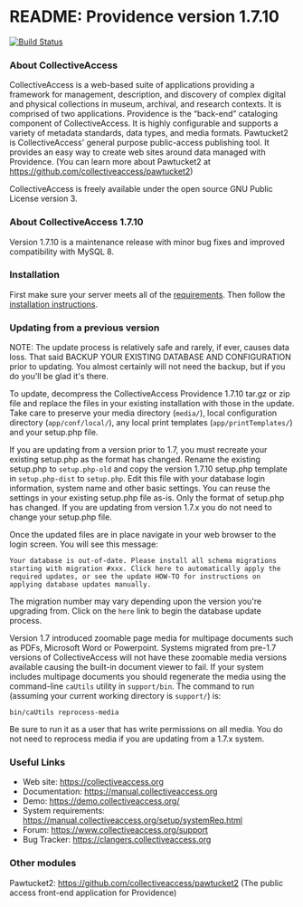 # README: Providence version 1.7.10

[![Build Status](https://secure.travis-ci.org/collectiveaccess/providence.png?branch=master)](http://travis-ci.org/collectiveaccess/providence)

### About CollectiveAccess

CollectiveAccess is a web-based suite of applications providing a framework for management, description, and discovery of complex digital and physical collections in museum, archival, and research contexts. It is comprised of two applications. Providence is the “back-end” cataloging component of CollectiveAccess. It is highly configurable and supports a variety of metadata standards, data types, and media formats. Pawtucket2 is CollectiveAccess' general purpose public-access publishing tool. It provides an easy way to create web sites around data managed with Providence. (You can learn more about Pawtucket2 at https://github.com/collectiveaccess/pawtucket2)

CollectiveAccess is freely available under the open source GNU Public License version 3.

### About CollectiveAccess 1.7.10

Version 1.7.10 is a maintenance release with minor bug fixes and improved compatibility with MySQL 8. 


### Installation

First make sure your server meets all of the [requirements](https://manual.collectiveaccess.org/setup/systemReq.html). Then follow the [installation instructions](https://manual.collectiveaccess.org/setup/Installation.html). 


### Updating from a previous version

NOTE: The update process is relatively safe and rarely, if ever, causes data loss. That said BACKUP YOUR EXISTING DATABASE AND CONFIGURATION prior to updating. You almost certainly will not need the backup, but if you do you'll be glad it's there.

To update, decompress the CollectiveAccess Providence 1.7.10 tar.gz or zip file and replace the files in your existing installation with those in the update. Take care to preserve your media directory (`media/`), local configuration directory (`app/conf/local/`), any local print templates (`app/printTemplates/`) and your setup.php file.

If you are updating from a version prior to 1.7, you must recreate your existing setup.php as the format has changed. Rename the existing setup.php to `setup.php-old` and copy the version 1.7.10 setup.php template in `setup.php-dist` to `setup.php`. Edit this file with your database login information, system name and other basic settings. You can reuse the settings in your existing setup.php file as-is. Only the format of setup.php has changed. If you are updating from version 1.7.x you do not need to change your setup.php file.

Once the updated files are in place navigate in your web browser to the login screen. You will see this message:

```
Your database is out-of-date. Please install all schema migrations starting with migration #xxx. Click here to automatically apply the required updates, or see the update HOW-TO for instructions on applying database updates manually.
```
 
The migration number may vary depending upon the version you're upgrading from. Click on the `here` link to begin the database update process. 

Version 1.7 introduced zoomable page media for multipage documents such as PDFs, Microsoft Word or Powerpoint. Systems migrated from pre-1.7 versions of CollectiveAccess will not have these zoomable media versions available causing the built-in document viewer to fail. If your system includes multipage documents you should regenerate the media using the command-line `caUtils` utility in `support/bin`. The command to run (assuming your current working directory is `support/`) is:

```
bin/caUtils reprocess-media 
```

Be sure to run it as a user that has write permissions on all media. You do not need to reprocess media if you are updating from a 1.7.x system.


### Useful Links

* Web site: https://collectiveaccess.org
* Documentation: https://manual.collectiveaccess.org
* Demo: https://demo.collectiveaccess.org/
* System requirements: https://manual.collectiveaccess.org/setup/systemReq.html
* Forum: https://www.collectiveaccess.org/support
* Bug Tracker: https://clangers.collectiveaccess.org


### Other modules

Pawtucket2: https://github.com/collectiveaccess/pawtucket2 (The public access front-end application for Providence)
